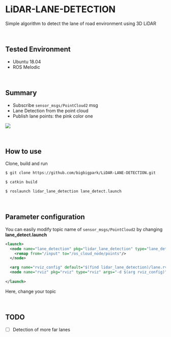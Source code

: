 # LiDAR-LANE-DETECTION

Simple algorithm to detect the lane of road environment using 3D LiDAR <br/>

<br/>

## Tested Environment

- Ubuntu 18.04
- ROS Melodic

<br/>

## Summary

* Subscribe `sensor_msgs/PointCloud2` msg
* Lane Detection from the point cloud
* Publish lane points: the pink color one

![](/lidar-lane.gif)

<br/>

## How to use

Clone, build and run

~~~bash
$ git clone https://github.com/bigbigpark/LiDAR-LANE-DETECTION.git
~~~

~~~bash
$ catkin build
~~~

~~~bash
$ roslaunch lidar_lane_detection lane_detect.launch
~~~

<br/>

## Parameter configuration

You can easily modify topic name of `sensor_msgs/PointCloud2` by changing **lane_detect.launch** <br/>

~~~xml
<launch>
  <node name="lane_detection" pkg="lidar_lane_detection" type="lane_detection" respawn="true" output="screen">
    <remap from="/input" to="/os_cloud_node/points"/>
  </node>

  <arg name="rviz_config" default="$(find lidar_lane_detection)/lane.rviz"/>
  <node name="rviz" pkg="rviz" type="rviz" args="-d $(arg rviz_config)" required="true" />
  
</launch>
~~~

Here, change your topic <br/>

<br/>

## TODO

- [ ] Detection of more far lanes

